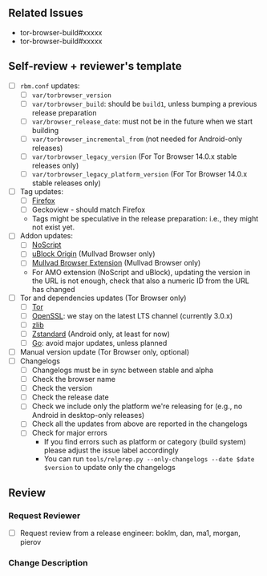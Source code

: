 ## Related Issues

- tor-browser-build#xxxxx
- tor-browser-build#xxxxx

## Self-review + reviewer's template

- [ ] `rbm.conf` updates:
  - [ ] `var/torbrowser_version`
  - [ ] `var/torbrowser_build`: should be `build1`, unless bumping a previous release preparation
  - [ ] `var/browser_release_date`: must not be in the future when we start building
  - [ ] `var/torbrowser_incremental_from` (not needed for Android-only releases)
  - [ ] `var/torbrowser_legacy_version` (For Tor Browser 14.0.x stable releases only)
  - [ ] `var/torbrowser_legacy_platform_version` (For Tor Browser 14.0.x stable releases only)
- [ ] Tag updates:
  - [ ] [Firefox](https://gitlab.torproject.org/tpo/applications/tor-browser/-/tags)
  - [ ] Geckoview - should match Firefox
  - Tags might be speculative in the release preparation: i.e., they might not exist yet.
- [ ] Addon updates:
  - [ ] [NoScript](https://addons.mozilla.org/en-US/firefox/addon/noscript/)
  - [ ] [uBlock Origin](https://addons.mozilla.org/en-US/firefox/addon/ublock-origin/) (Mullvad Browser only)
  - [ ] [Mullvad Browser Extension](https://github.com/mullvad/browser-extension/releases) (Mullvad Browser only)
  - For AMO extension (NoScript and uBlock), updating the version in the URL is not enough, check that also a numeric ID from the URL has changed
- [ ] Tor and dependencies updates (Tor Browser only)
  - [ ] [Tor](https://gitlab.torproject.org/tpo/core/tor/-/tags)
  - [ ] [OpenSSL](https://www.openssl.org/source/): we stay on the latest LTS channel (currently 3.0.x)
  - [ ] [zlib](https://github.com/madler/zlib/releases)
  - [ ] [Zstandard](https://github.com/facebook/zstd/releases) (Android only, at least for now)
  - [ ] [Go](https://go.dev/dl): avoid major updates, unless planned
- [ ] Manual version update (Tor Browser only, optional)
- [ ] Changelogs
  - [ ] Changelogs must be in sync between stable and alpha
  - [ ] Check the browser name
  - [ ] Check the version
  - [ ] Check the release date
  - [ ] Check we include only the platform we're releasing for (e.g., no Android in desktop-only releases)
  - [ ] Check all the updates from above are reported in the changelogs
  - [ ] Check for major errors
    - If you find errors such as platform or category (build system) please adjust the issue label accordingly
    - You can run `tools/relprep.py --only-changelogs --date $date $version` to update only the changelogs

## Review

### Request Reviewer

- [ ] Request review from a release engineer: boklm, dan, ma1, morgan, pierov

### Change Description


